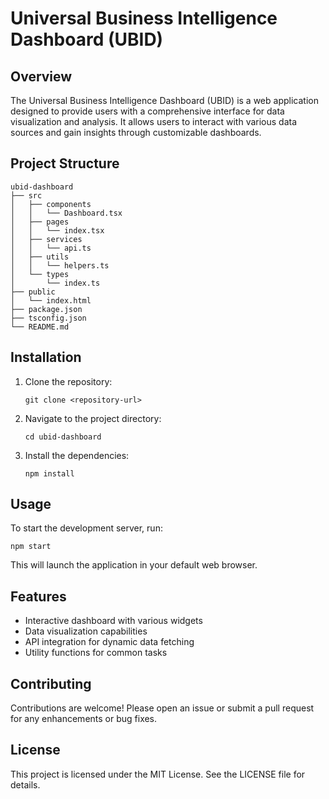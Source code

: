 # Universal Business Intelligence Dashboard (UBID)

## Overview
The Universal Business Intelligence Dashboard (UBID) is a web application designed to provide users with a comprehensive interface for data visualization and analysis. It allows users to interact with various data sources and gain insights through customizable dashboards.

## Project Structure
```
ubid-dashboard
├── src
│   ├── components
│   │   └── Dashboard.tsx
│   ├── pages
│   │   └── index.tsx
│   ├── services
│   │   └── api.ts
│   ├── utils
│   │   └── helpers.ts
│   └── types
│       └── index.ts
├── public
│   └── index.html
├── package.json
├── tsconfig.json
└── README.md
```

## Installation
1. Clone the repository:
   ```
   git clone <repository-url>
   ```
2. Navigate to the project directory:
   ```
   cd ubid-dashboard
   ```
3. Install the dependencies:
   ```
   npm install
   ```

## Usage
To start the development server, run:
```
npm start
```
This will launch the application in your default web browser.

## Features
- Interactive dashboard with various widgets
- Data visualization capabilities
- API integration for dynamic data fetching
- Utility functions for common tasks

## Contributing
Contributions are welcome! Please open an issue or submit a pull request for any enhancements or bug fixes.

## License
This project is licensed under the MIT License. See the LICENSE file for details.
